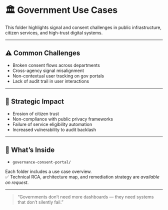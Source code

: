 # 🏛️ Government Use Cases

This folder highlights signal and consent challenges in public infrastructure, citizen services, and high-trust digital systems.

---

## ⚠️ Common Challenges

- Broken consent flows across departments
- Cross-agency signal misalignment
- Non-contextual user tracking on gov portals
- Lack of audit trail in user interactions

---

## 🧠 Strategic Impact

- Erosion of citizen trust
- Non-compliance with public privacy frameworks
- Failure of service eligibility automation
- Increased vulnerability to audit backlash

---

## 📁 What’s Inside

- `governance-consent-portal/`  

Each folder includes a use case overview.  
✅ Technical RCA, architecture map, and remediation strategy are *available on request*.

---

> “Governments don’t need more dashboards — they need systems that don’t silently fail.”
